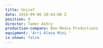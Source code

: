 ```yaml
---
title: Unicef
date: 2019-09-06 10:44:00 Z
position: 9
director: Tamer Ashry
production-company: Bee Media Productions
equipment: 'Arri Alexa Mini '
is-shown: false
---
```


